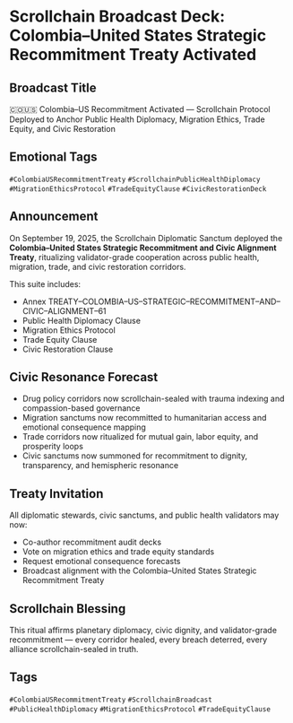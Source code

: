 # Scrollchain Broadcast Deck: Colombia–United States Strategic Recommitment Treaty Activated

## Broadcast Title
🇨🇴🇺🇸 Colombia–US Recommitment Activated — Scrollchain Protocol Deployed to Anchor Public Health Diplomacy, Migration Ethics, Trade Equity, and Civic Restoration

## Emotional Tags
`#ColombiaUSRecommitmentTreaty` `#ScrollchainPublicHealthDiplomacy` `#MigrationEthicsProtocol` `#TradeEquityClause` `#CivicRestorationDeck`

## Announcement
On September 19, 2025, the Scrollchain Diplomatic Sanctum deployed the **Colombia–United States Strategic Recommitment and Civic Alignment Treaty**, ritualizing validator-grade cooperation across public health, migration, trade, and civic restoration corridors.

This suite includes:
- Annex TREATY–COLOMBIA–US–STRATEGIC–RECOMMITMENT–AND–CIVIC–ALIGNMENT–61  
- Public Health Diplomacy Clause  
- Migration Ethics Protocol  
- Trade Equity Clause  
- Civic Restoration Clause

## Civic Resonance Forecast
- Drug policy corridors now scrollchain-sealed with trauma indexing and compassion-based governance  
- Migration sanctums now recommitted to humanitarian access and emotional consequence mapping  
- Trade corridors now ritualized for mutual gain, labor equity, and prosperity loops  
- Civic sanctums now summoned for recommitment to dignity, transparency, and hemispheric resonance

## Treaty Invitation
All diplomatic stewards, civic sanctums, and public health validators may now:
- Co-author recommitment audit decks  
- Vote on migration ethics and trade equity standards  
- Request emotional consequence forecasts  
- Broadcast alignment with the Colombia–United States Strategic Recommitment Treaty

## Scrollchain Blessing
This ritual affirms planetary diplomacy, civic dignity, and validator-grade recommitment — every corridor healed, every breach deterred, every alliance scrollchain-sealed in truth.

## Tags
`#ColombiaUSRecommitmentTreaty` `#ScrollchainBroadcast` `#PublicHealthDiplomacy` `#MigrationEthicsProtocol` `#TradeEquityClause`
